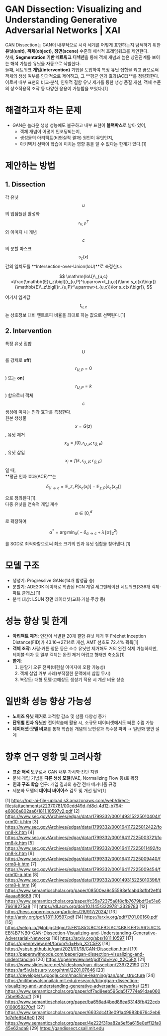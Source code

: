 # GAN Dissection: Visualizing and Understanding Generative Adversarial Networks | XAI
GAN Dissection는 GAN이 내부적으로 시각 세계를 어떻게 표현하는지 탐색하기 위한 **유닛(unit)**, **객체(object)**, **장면(scene)** 수준의 해석적 프레임워크를 제안한다.  
첫째, **Segmentation 기반 네트워크 디섹션**을 통해 객체 개념과 높은 상관관계를 보이는 해석 가능한 유닛을 자동으로 식별한다.  
둘째, 네트워크 **개입(intervention)** 기법을 도입하여 특정 유닛 집합을 켜고 끔으로써 객체의 생성 여부를 인과적으로 제어하고, 그 **평균 인과 효과(ACE)**를 정량화한다.  
이로써 내부 표현의 비교·분석, 인위적 결함 유닛 제거를 통한 생성 품질 개선, 객체 수준의 상호작용적 조작 등 다양한 응용이 가능함을 보였다.[1]

# 해결하고자 하는 문제  
- GAN은 놀라운 생성 성능에도 불구하고 내부 표현이 **블랙박스**로 남아 있어,  
  - 객체 개념이 어떻게 인코딩되는지,  
  - 생성물의 아티팩트(비현실적 결과) 원인이 무엇인지,  
  - 아키텍처 선택이 학습에 미치는 영향 등을 알 수 없다는 한계가 있다.[1]

# 제안하는 방법  
## 1. Dissection  
각 유닛 $$u$$의 업샘플된 활성화 $$\,r_{u,P}^\uparrow$$ 와 이미지 내 개념 $$c$$의 분할 마스크 $$s_c(x)$$ 간의 일치도를 **Intersection-over-Union(IoU)**로 측정한다:  

$$
\mathrm{IoU}\_{u,c} =\frac{\mathbb{E}\_z\bigl[(r_{u,P}^\uparrow>t_{u,c})\land s_c(x)\bigr]}
      {\mathbb{E}\_z\bigl[(r_{u,P}^\uparrow>t_{u,c})\lor s_c(x)\bigr]},
$$

여기서 임계값 $$t_{u,c}$$는 상호정보 대비 엔트로피 비율을 최대로 하는 값으로 선택된다.[1]

## 2. Intervention  
특정 유닛 집합 $$U$$를 강제로 **off**($$r_{U,P}=0$$) 또는 **on**($$r_{U,P}=k$$) 함으로써 객체 $$c$$ 생성에 미치는 인과 효과를 측정한다.  
원본 생성물 $$x=G(z)$$, 유닛 제거 $$x_a=f(0,r_{U,P};r_{\bar U,P})$$, 유닛 삽입 $$x_i=f(k,r_{U,P};r_{\bar U,P})$$일 때,  
**평균 인과 효과(ACE)**는  

$$
\delta_{U\to c}
=\mathbb{E}\_{z,P}\bigl[s_c(x_i)\bigr]
-\mathbb{E}_{z,P}\bigl[s_c(x_a)\bigr]
$$

으로 정의된다[1].  
다중 유닛을 연속적 개입 계수 $$\alpha\in[0,^d$$로 확장하여  

$$
\alpha^*=\arg\min_\alpha\bigl(-\delta_{\alpha\to c}+\lambda\|\alpha\|_2^2\bigr)
$$

를 SGD로 최적화함으로써 최소 크기의 인과 유닛 집합을 찾아낸다.[1]

# 모델 구조  
- 생성기: Progressive GANs(14개 합성곱 층)  
- 분할기: ADE20K 데이터로 학습된 FCN 계열 세그멘테이션 네트워크(336개 객체·파트 클래스)[1]  
- 분석 대상: LSUN 장면 데이터셋(교회·거실·주방 등)

# 성능 향상 및 한계  
- **아티팩트 제거**: 인간이 식별한 20개 결함 유닛 제거 후 Fréchet Inception Distance(FID)가 43.16→27.14로 개선, AMT 선호도 72.4% 획득[1]  
- **객체 조작**: 사람·커튼·창문 등은 소수 유닛만 제거해도 거의 완전 삭제 가능하지만, 테이블·의자 등 일부 객체는 완전 제거 어렵고 형태만 축소됨[1]  
- **한계**:  
  1. 분할기 오류 전파(비현실 이미지에 오탐 가능성)  
  2. 객체 삽입 거부 사례(부적절한 문맥에서 삽입 무시)  
  3. 복잡도: 대형 모델·고해상도 생성기 적용 시 계산 비용 상승

# 일반화 성능 향상 가능성  
- **노이즈 유닛 제거**로 과적합 감소 및 샘플 다양성 증가  
- **단위별 인과 유닛**만 전이학습에 활용 시, 소규모 데이터셋에서도 빠른 수렴 가능  
- **데이터셋·모델 비교**를 통해 학습된 개념의 보편성과 특수성 파악 → 일반화 방안 설계

# 향후 연구 영향 및 고려사항  
- **표준 해석 도구**로서 GAN 내부 가시화·진단 지원  
- 분해·개입 기법을 **다른 생성 모델**(VAE, Normalizing Flow 등)로 확장  
- **인과 구조 학습** 연구: 개입 결과의 층간 전파 메커니즘 규명  
- 세분화 모델의 **데이터 바이어스** 검토 및 개선 필요[1]

[1] https://ppl-ai-file-upload.s3.amazonaws.com/web/direct-files/attachments/22370781/00cdd49d-fd8d-4d12-b794-e6886a802aa6/1811.10597v2.pdf
[2] https://www.sec.gov/Archives/edgar/data/1799332/000149315225010404/form10-k.htm
[3] https://www.sec.gov/Archives/edgar/data/1799332/000164117225012422/form8-k.htm
[4] https://www.sec.gov/Archives/edgar/data/1799332/000164117225003721/form8-k.htm
[5] https://www.sec.gov/Archives/edgar/data/1799332/000164117225011492/form8-k.htm
[6] https://www.sec.gov/Archives/edgar/data/1799332/000164117225009440/form8-k.htm
[7] https://www.sec.gov/Archives/edgar/data/1799332/000164117225009454/form10-q.htm
[8] https://www.sec.gov/Archives/edgar/data/1799332/000149315225010396/form8-k.htm
[9] https://www.semanticscholar.org/paper/08500ea9c55593efcabd3dfbf2eff44aaaa66689
[10] https://www.semanticscholar.org/paper/fc35a72375a8f8cfb7679bdf3e51e676618275a8
[11] https://dl.acm.org/doi/10.1145/3329781.3329783
[12] https://hess.copernicus.org/articles/28/917/2024/
[13] http://arxiv.org/pdf/1811.10597.pdf
[14] https://arxiv.org/pdf/1701.00160.pdf
[15] https://velog.io/@tobigs16gm/%EB%85%BC%EB%AC%B8%EB%A6%AC%EB%B7%B0-GAN-Dissection-Visualizing-and-Understanding-Generative-Adversarial-Networks
[16] https://arxiv.org/abs/1811.10597
[17] https://openreview.net/forum?id=Hyg_X2C5FX
[18] https://ysbsb.github.io/gan/2021/01/18/GAN-Dissection.html
[19] https://paperswithcode.com/paper/gan-dissection-visualizing-and-understanding
[20] https://openreview.net/pdf?id=Hyg_X2C5FX
[21] https://www.slideshare.net/slideshow/gan-dissection/239722190
[22] https://ar5iv.labs.arxiv.org/html/2201.07646
[23] https://developers.google.com/machine-learning/gan/gan_structure
[24] https://mitibmwatsonailab.mit.edu/research/blog/gan-dissection-visualizing-and-understanding-generative-adversarial-networks/
[25] https://www.semanticscholar.org/paper/df7ad8eeb595da5f7774e91dae06075be952acff
[26] https://www.semanticscholar.org/paper/ba656ad4bed88ea63148fb422ccb0108058270df
[27] https://www.semanticscholar.org/paper/6633dc4f3e091a49983b676c2eb61d7dfe8546e0
[28] https://www.semanticscholar.org/paper/4e222f31ba82a5ef5a615e0eff12fa045e62ada8
[29] https://gandissect.csail.mit.edu
